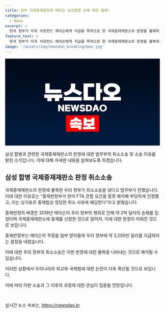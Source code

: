 ```yaml
---
title: 정부 국제중재판정에 메이슨 삼성합병 손해 배상 불복!
categories:
  - News
excerpt: >
  한국 정부가 미국 사모펀드 메이슨에게 지급을 목적으로 한 국제중재재판소의 판정을 불복하고 취소소송을 제기했다. 이에 대한 법무부의 주장은 중재판정이 한미 FTA를 부당하게 해석했다는 것이며, 이는 싱가포르 중재법상 정당한 취소 사유에 해당한다고 밝혔다. 메이슨은 2018년 우리 정부의 압력으로 삼성물산-제일모직 합병에 찬성하도록 한 것으로 주장하며, 약 2억 달러의 손해를 입었다고 주장했다. (#메이슨 #중재판정 #삼성합병)
feature_text: >
  한국 정부가 미국 사모펀드 메이슨에게 지급을 목적으로 한 국제중재재판소의 판정을 불복하고 취소소송을 제기했다. 이에 대한 법무부의 주장은 중재판정이 한미 FTA를 부당하게 해석했다는 것이며, 이는 싱가포르 중재법상 정당한 취소 사유에 해당한다고 밝혔다. 메이슨은 2018년 우리 정부의 압력으로 삼성물산-제일모직 합병에 찬성하도록 한 것으로 주장하며, 약 2억 달러의 손해를 입었다고 주장했다. (#메이슨 #중재판정 #삼성합병)
image: '/assets/img/newsdao_breakingnews.jpg'
---
```


<p><img src="/assets/img/newsdao_breakingnews.jpg" alt="implanttips 속보" /></p>

<p>삼성 합병과 관련한 국제중재재판소의 판정에 대한 법무부의 취소소송 및 소송 이유를 밝힌 소식입니다. 이에 대해 자세한 내용을 살펴보도록 하겠습니다. </p>

<h2 data-ke-size="size26">삼성 합병 국제중재재판소 판정 취소소송</h2>

<p>국제중재재판소의 판정에 불복한 우리 정부가 취소소송을 냈다고 법무부가 전했습니다. 이에 대한 이유로는 "중재판정부가 한미 FTA 관할 요건을 잘못 해석해 부당하게 인정했고, 이는 싱가포르 중재법상 정당한 취소 사유에 해당한다"라고 밝혔습니다.</p>

<p>중재판정의 배경은 2018년 메이슨이 우리 정부의 행위로 인해 약 2억 달러의 손해를 입었다며 국제중재재판소에 중재를 신청한 것으로 알려져, 이에 대한 판정이 이뤄진 것으로 보입니다.</p>

<p>중재판정부는 메이슨의 주장을 일부 받아들여 우리 정부에 약 3,200만 달러를 지급하라는 결정을 내렸습니다.</p>

<p>이에 대한 우리 정부의 취소소송은 이번 판정에 대한 불복을 나타내는 것으로 해석될 수 있습니다. </p>

<p>이러한 상황에서 우리나라의 외교와 국제법에 대한 논란이 더욱 확산될 것으로 보입니다. </p>

<p>이에 따라 이번 소송과 그 이후의 과정에 대한 관심이 집중될 전망입니다. </p>

<p data-ke-size="size16">&nbsp;</p>
실시간 뉴스 속보는, <a href="https://newsdao.kr" rel="dofollow">https://newsdao.kr</a>


